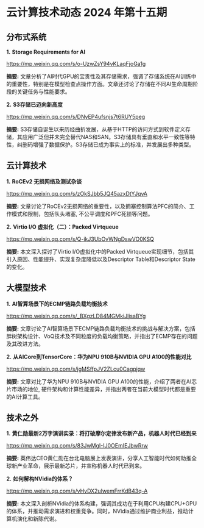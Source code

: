 # 云计算技术动态 2024 年第十五期

## 分布式系统

**1.** **Storage Requirements for AI**

https://mp.weixin.qq.com/s/o-UzwZsY94vKLaqFjoGa1g

**摘要:** 文章分析了AI时代GPU的宝贵性及其存储需求，强调了存储系统在AI训练中的重要性，特别是在模型检查点操作方面。文章还讨论了存储在不同AI生命周期阶段的关键任务与性能要求。

**2.** **S3存储已迈向新高度**

https://mp.weixin.qq.com/s/DNyEP4ufsnjs7t6RUY5peg

**摘要:** S3存储自诞生以来历经曲折发展，从基于HTTP的访问方式到软件定义存储，其应用广泛但并未完全替代NAS和SAN。S3存储具有垂直和水平一致性等特性，纠删码增强了数据保护。S3存储已成为事实上的标准，并发展出多种类型。

## 云计算技术

**1.** **RoCEv2 无损网络及测试杂谈**

https://mp.weixin.qq.com/s/zOkSJbb5JQ45azxDtYJqvA

**摘要:** 文章讨论了RoCEv2无损网络的重要性，以及拥塞控制算法PFC的简介、工作模式和限制，包括队头堵塞, 不公平调度和PFC死锁等问题。

**2.** **Virtio I/O 虚拟化（二）：Packed Virtqueue**

https://mp.weixin.qq.com/s/Q-ikJ3UbOvWNgDswVO0KSQ

**摘要:** 本文深入探讨了Virtio I/O虚拟化中的Packed Virtqueue实现细节，包括其引入原因、性能提升、实现复杂度降低以及Descriptor Table和Descriptor State的变化。

## 大模型技术

**1.** **AI智算场景下的ECMP链路负载均衡技术**

https://mp.weixin.qq.com/s/_BXgzLD84MGMkiJljsaBYg

**摘要:** 文章讨论了AI智算场景下ECMP链路负载均衡技术的挑战与解决方案，包括胖树架构设计、VoQ技术及不同粒度的负载均衡策略，并指出了ECMP存在的问题及其改进方法。

**2.** **从AICore到TensorCore：华为NPU 910B与NVIDIA GPU A100的性能对比**

https://mp.weixin.qq.com/s/jgMSffpJV2ZLcu0Cagpjqw

**摘要:** 文章对比了华为NPU 910B与NVIDIA GPU A100的性能，介绍了两者在AI芯片市场的地位, 硬件架构和计算性能差异，并指出两者在当前大模型时代都是重要的AI计算工具。

## 技术之外

**1.** **黄仁勋最新2万字演讲实录：将打破摩尔定律发布新产品，机器人时代已经到来**

https://mp.weixin.qq.com/s/83JwMgI-IJ0OEmIEJbwRrw

**摘要:** 英伟达CEO黄仁勋在台北电脑展上发表演讲，分享人工智能时代如何助推全球新产业革命，展示最新芯片，并宣称机器人时代已到来。

**2.** **如何解构NVidia的体系？**

https://mp.weixin.qq.com/s/vHvDX2uIwemFrrKdB43q-A

**摘要:** 本文深入剖析NVidia的体系构建，强调其成功在于利用CPU构建CPU+GPU的体系，并推动需求演进和权重竞争。同时，NVidia通过维护商业利益，推动计算机演化和新陈代谢。


